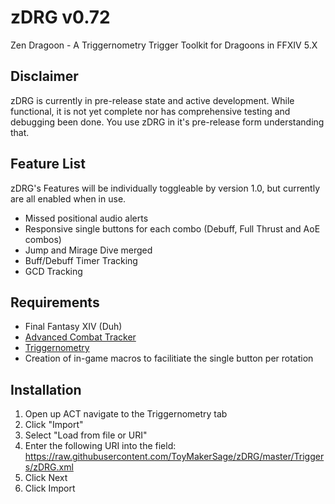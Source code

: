 # zDRG v0.72
Zen Dragoon - A Triggernometry Trigger Toolkit for Dragoons in FFXIV 5.X

## Disclaimer
zDRG is currently in pre-release state and active development.
While functional, it is not yet complete nor has comprehensive testing and debugging been done.
You use zDRG in it's pre-release form understanding that.

## Feature List
zDRG's Features will be individually toggleable by version 1.0, but currently are all enabled when in use.
* Missed positional audio alerts
* Responsive single buttons for each combo (Debuff, Full Thrust and AoE combos)
* Jump and Mirage Dive merged
* Buff/Debuff Timer Tracking
* GCD Tracking

## Requirements
* Final Fantasy XIV (Duh)
* [Advanced Combat Tracker](https://advancedcombattracker.com/)
* [Triggernometry](https://github.com/paissaheavyindustries/Triggernometry)
* Creation of in-game macros to facilitiate the single button per rotation

## Installation
1. Open up ACT navigate to the Triggernometry tab
1. Click "Import"
1. Select "Load from file or URI"
1. Enter the following URI into the field: https://raw.githubusercontent.com/ToyMakerSage/zDRG/master/Triggers/zDRG.xml
1. Click Next
1. Click Import
